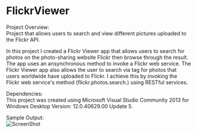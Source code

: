 # FlickrViewer 
Project Overview:    
Project that allows users to search and view different pictures uploaded to the Flickr API.    

In this project I created a Flickr Viewer app that allows users to search for photos on the photo-sharing website Flickr then browse through the result. The app uses an ansynchronous method to invoke a Flickr web service. The Flickr Viewer app also allows the user to search via tag for photos that users worldwide have uploaded to Flickr. I achieve this by invoking the Flickr web service's method (flickr.photos.search.) using RESTful services.   
     
     
Dependencies:      
This project was created using Microsoft Visual Studio Community 2013 for Windows Desktop Version: 12.0.40629.00 Update 5.    
        
        
Sample Output:              
![ScreenShot](https://cloud.githubusercontent.com/assets/14812721/25059785/d82c7c56-2141-11e7-8c5d-d90386dfe855.jpg)
